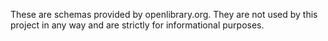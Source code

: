 These are schemas provided by openlibrary.org. They are not used by this project in any way and are strictly for 
informational purposes.